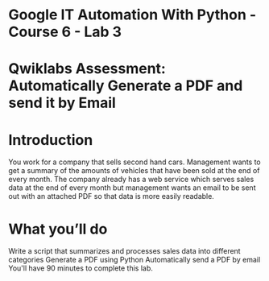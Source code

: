 # Google IT Automation With Python - Course 6 - Lab 3

# Qwiklabs Assessment: Automatically Generate a PDF and send it by Email

# Introduction
You work for a company that sells second hand cars. Management wants to get a summary of the amounts of vehicles that have been sold at the end of every month. The company already has a web service which serves sales data at the end of every month but management wants an email to be sent out with an attached PDF so that data is more easily readable.

# What you’ll do
Write a script that summarizes and processes sales data into different categories
Generate a PDF using Python
Automatically send a PDF by email
You'll have 90 minutes to complete this lab.
